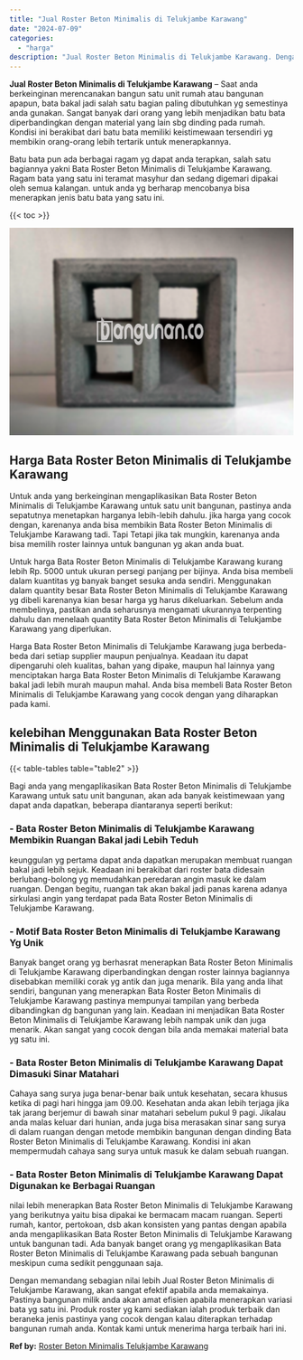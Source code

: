 ```yaml
---
title: "Jual Roster Beton Minimalis di Telukjambe Karawang"
date: "2024-07-09"
categories: 
  - "harga"
description: "Jual Roster Beton Minimalis di Telukjambe Karawang. Dengan memandang sebagian nilai lebih Jual Roster Beton Minimalis di Telukjambe Karawang, akan sangat efe..."
---
```


**Jual Roster Beton Minimalis di Telukjambe Karawang** – Saat anda berkeinginan merencanakan bangun satu unit rumah atau bangunan apapun, bata bakal jadi salah satu bagian paling dibutuhkan yg semestinya anda gunakan. Sangat banyak dari orang yang lebih menjadikan batu bata diperbandingkan dengan material yang lain sbg dinding pada rumah. Kondisi ini berakibat dari batu bata memiliki keistimewaan tersendiri yg membikin orang-orang lebih tertarik untuk menerapkannya.

Batu bata pun ada berbagai ragam yg dapat anda terapkan, salah satu bagiannya yakni Bata Roster Beton Minimalis di Telukjambe Karawang. Ragam bata yang satu ini teramat masyhur dan sedang digemari dipakai oleh semua kalangan. untuk anda yg berharap mencobanya bisa menerapkan jenis batu bata yang satu ini.

{{< toc >}}

![Jual Roster Beton Minimalis di Telukjambe Karawang](/images/bata-roster-minimalis-19.png)

## Harga Bata Roster Beton Minimalis di Telukjambe Karawang

Untuk anda yang berkeinginan mengaplikasikan Bata Roster Beton Minimalis di Telukjambe Karawang untuk satu unit bangunan, pastinya anda sepatutnya menetapkan harganya lebih-lebih dahulu. jika harga yang cocok dengan, karenanya anda bisa membikin Bata Roster Beton Minimalis di Telukjambe Karawang tadi. Tapi Tetapi jika tak mungkin, karenanya anda bisa memilih roster lainnya untuk bangunan yg akan anda buat.

Untuk harga Bata Roster Beton Minimalis di Telukjambe Karawang kurang lebih Rp. 5000 untuk ukuran persegi panjang per bijinya. Anda bisa membeli dalam kuantitas yg banyak banget sesuka anda sendiri. Menggunakan dalam quantity besar Bata Roster Beton Minimalis di Telukjambe Karawang yg dibeli karenanya kian besar harga yg harus dikeluarkan. Sebelum anda membelinya, pastikan anda seharusnya mengamati ukurannya terpenting dahulu dan menelaah quantity Bata Roster Beton Minimalis di Telukjambe Karawang yang diperlukan.

Harga Bata Roster Beton Minimalis di Telukjambe Karawang juga berbeda-beda dari setiap supplier maupun penjualnya. Keadaan itu dapat dipengaruhi oleh kualitas, bahan yang dipake, maupun hal lainnya yang menciptakan harga Bata Roster Beton Minimalis di Telukjambe Karawang bakal jadi lebih murah maupun mahal. Anda bisa membeli Bata Roster Beton Minimalis di Telukjambe Karawang yang cocok dengan yang diharapkan pada kami.

## kelebihan Menggunakan Bata Roster Beton Minimalis di Telukjambe Karawang

{{< table-tables table="table2" >}}

Bagi anda yang mengaplikasikan Bata Roster Beton Minimalis di Telukjambe Karawang untuk satu unit bangunan, akan ada banyak keistimewaan yang dapat anda dapatkan, beberapa diantaranya seperti berikut:

### \- Bata Roster Beton Minimalis di Telukjambe Karawang Membikin Ruangan Bakal jadi Lebih Teduh

keunggulan yg pertama dapat anda dapatkan merupakan membuat ruangan bakal jadi lebih sejuk. Keadaan ini berakibat dari roster bata didesain berlubang-bolong yg memudahkan peredaran angin masuk ke dalam ruangan. Dengan begitu, ruangan tak akan bakal jadi panas karena adanya sirkulasi angin yang terdapat pada Bata Roster Beton Minimalis di Telukjambe Karawang.

### \- Motif Bata Roster Beton Minimalis di Telukjambe Karawang Yg Unik

Banyak banget orang yg berhasrat menerapkan Bata Roster Beton Minimalis di Telukjambe Karawang diperbandingkan dengan roster lainnya bagiannya disebabkan memiliki corak yg antik dan juga menarik. Bila yang anda lihat sendiri, bangunan yang menerapkan Bata Roster Beton Minimalis di Telukjambe Karawang pastinya mempunyai tampilan yang berbeda dibandingkan dg bangunan yang lain. Keadaan ini menjadikan Bata Roster Beton Minimalis di Telukjambe Karawang lebih nampak unik dan juga menarik. Akan sangat yang cocok dengan bila anda memakai material bata yg satu ini.

### \- Bata Roster Beton Minimalis di Telukjambe Karawang Dapat Dimasuki Sinar Matahari

Cahaya sang surya juga benar-benar baik untuk kesehatan, secara khusus ketika di pagi hari hingga jam 09.00. Kesehatan anda akan lebih terjaga jika tak jarang berjemur di bawah sinar matahari sebelum pukul 9 pagi. Jikalau anda malas keluar dari hunian, anda juga bisa merasakan sinar sang surya di dalam ruangan dengan metode membikin bangunan dengan dinding Bata Roster Beton Minimalis di Telukjambe Karawang. Kondisi ini akan mempermudah cahaya sang surya untuk masuk ke dalam sebuah ruangan.

### \- Bata Roster Beton Minimalis di Telukjambe Karawang Dapat Digunakan ke Berbagai Ruangan

nilai lebih menerapkan Bata Roster Beton Minimalis di Telukjambe Karawang yang berikutnya yaitu bisa dipakai ke bermacam macam ruangan. Seperti rumah, kantor, pertokoan, dsb akan konsisten yang pantas dengan apabila anda mengaplikasikan Bata Roster Beton Minimalis di Telukjambe Karawang untuk bangunan tadi. Ada banyak banget orang yg mengaplikasikan Bata Roster Beton Minimalis di Telukjambe Karawang pada sebuah bangunan meskipun cuma sedikit penggunaan saja.

Dengan memandang sebagian nilai lebih Jual Roster Beton Minimalis di Telukjambe Karawang, akan sangat efektif apabila anda memakainya. Pastinya bangunan milik anda akan amat efisien apabila menerapkan variasi bata yg satu ini. Produk roster yg kami sediakan ialah produk terbaik dan beraneka jenis pastinya yang cocok dengan kalau diterapkan terhadap bangunan rumah anda. Kontak kami untuk menerima harga terbaik hari ini.

**Ref by:** [Roster Beton Minimalis Telukjambe Karawang](https://id.wikipedia.org/wiki/Roster)
